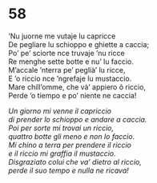 # 58
  
’Nu juorne me vutaje lu capricce  
De pegliare lu schioppo e ghiette a caccia;  
Po’ pe’ sciorte nce truvaje ’nu ricce  
Re menghe sette botte e nu’ lu faccio.  
M’accale ’nterra pe’ peglià’ lu ricce,  
E ’o riccio nce ’ngrefaje lu mustaccio.  
Mare chill’omme, che và’ appiero ô riccio,  
Perde ’o tiempo e po’ niente ne caccia!

*Un giorno mi venne il capriccio  
di prender lo schioppo e andare a caccia.  
Poi per sorte mi trovai un riccio,  
quattro botte gli meno e non lo faccio.    
Mi chino a terra per prendere il riccio  
e il riccio mi graffia il mustaccio.  
Disgraziato colui che va’ dietro al riccio,  
perde il suo tempo e nulla ne ricava!*


